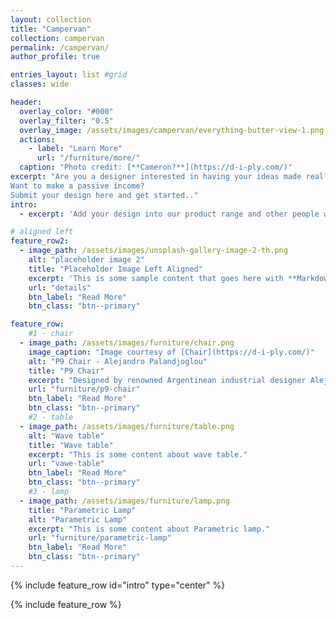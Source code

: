 ```yaml
---
layout: collection
title: "Campervan"
collection: campervan
permalink: /campervan/
author_profile: true

entries_layout: list #grid
classes: wide

header:
  overlay_color: "#000"
  overlay_filter: "0.5"
  overlay_image: /assets/images/campervan/everything-butter-view-1.png
  actions:
    - label: "Learn More"
      url: "/furniture/more/"
  caption: "Photo credit: [**Cameron?**](https://d-i-ply.com/)"
excerpt: "Are you a designer interested in having your ideas made real?
Want to make a passive income?
Submit your design here and get started.."
intro: 
  - excerpt: 'Add your design into our product range and other people will get the opportunity to build and own YOUR design. Not only that, you will get an attractive fee for each of your designs sold!'

# aligned left
feature_row2:
  - image_path: /assets/images/unsplash-gallery-image-2-th.png
    alt: "placeholder image 2"
    title: "Placeholder Image Left Aligned"
    excerpt: 'This is some sample content that goes here with **Markdown** formatting. Left aligned with `type="left"`'
    url: "details"
    btn_label: "Read More"
    btn_class: "btn--primary"

feature_row:
    #1 - chair
  - image_path: /assets/images/furniture/chair.png
    image_caption: "Image courtesy of [Chair](https://d-i-ply.com/)"
    alt: "P9 Chair - Alejandro Palandjoglou"
    title: "P9 Chair"
    excerpt: "Designed by renowned Argentinean industrial designer Alejandro Palandjoglou, the P9 chair series combines form with function."
    url: "furniture/p9-chair"
    btn_label: "Read More"
    btn_class: "btn--primary"
    #2 - table
  - image_path: /assets/images/furniture/table.png
    alt: "Wave table"
    title: "Wave table"
    excerpt: "This is some content about wave table."
    url: "vawe-table"
    btn_label: "Read More"
    btn_class: "btn--primary"
    #3 - lamp
  - image_path: /assets/images/furniture/lamp.png
    title: "Parametric Lamp"
    alt: "Parametric Lamp"
    excerpt: "This is some content about Parametric lamp."
    url: "furniture/parametric-lamp"
    btn_label: "Read More"
    btn_class: "btn--primary"
---
```


{% include feature_row id="intro" type="center" %}

{% include feature_row %}